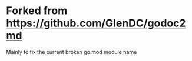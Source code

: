

# Forked from https://github.com/GlenDC/godoc2md

Mainly to fix the current broken go.mod module name
